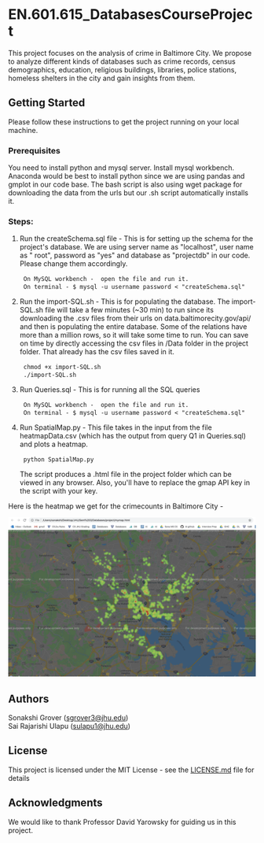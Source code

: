 # EN.601.615_DatabasesCourseProject


This project focuses on the analysis of crime in Baltimore City. We propose to analyze different kinds of databases such as crime records, census demographics, education, religious buildings, libraries, police stations, homeless shelters in the city and gain insights from them. 


## Getting Started

Please follow these instructions to get the project running on your local machine. 

### Prerequisites

You need to install python and mysql server. Install mysql workbench. Anaconda would be best to install python since we are using pandas and gmplot in our code base.  The bash script is also using wget package for downloading the data from the urls but our .sh script automatically installs it. 


### Steps: 

1. Run the createSchema.sql file - This is for setting up the schema for the project's database. We are using server name as 	"localhost", user name as " root", password as "yes" and database as "projectdb" in our code. Please change them 			accordingly. 

		On MySQL workbench -  open the file and run it.
		On terminal - $ mysql -u username password < "createSchema.sql"  

2. Run the import-SQL.sh - This is for populating the database. The import-SQL.sh file will take a few minutes (~30 min) to  	run since its downloading the .csv files from their urls on data.baltimorecity.gov/api/ and then is populating the entire 	 database. Some of the relations have more than a million rows, so it will take some time to run. You can save on time by 	 directly accessing the csv files in /Data folder in the project folder. That already has the csv files saved in it.


		chmod +x import-SQL.sh
		./import-SQL.sh


3. Run Queries.sql -  This is for running all the SQL queries

		On MySQL workbench -  open the file and run it.
		On terminal - $ mysql -u username password < "createSchema.sql"  

4. Run SpatialMap.py - This file takes in the input from the file heatmapData.csv (which has the output from query Q1 in 	   Queries.sql) and plots a heatmap. 

		python SpatialMap.py  
 
   The script produces a .html file in the project folder which can be viewed in any browser. Also, you'll have to replace the gmap API key in the script with your key. 
   
 Here is the heatmap we get for the crimecounts in Baltimore City - 

 ![Heatmap showing the spread of crimes in Baltimore City](https://raw.githubusercontent.com/SonakshiGrover/EN.601.615_DatabasesCourseProject/master/HeatMap_output/heatmap.png)
 

## Authors

Sonakshi Grover (sgrover3@jhu.edu) </br>
Sai Rajarishi Ulapu (sulapu1@jhu.edu)

## License

This project is licensed under the MIT License - see the [LICENSE.md](LICENSE.md) file for details

## Acknowledgments

We would like to thank Professor David Yarowsky for guiding us in this project.





